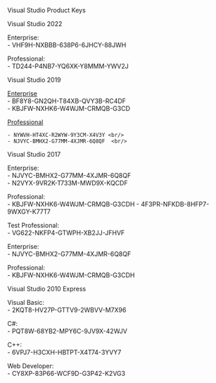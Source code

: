 Visual Studio Product Keys

Visual Studio 2022

Enterprise:  <br/>
	- VHF9H-NXBBB-638P6-6JHCY-88JWH <br/>

Professional:  <br/>
	- TD244-P4NB7-YQ6XK-Y8MMM-YWV2J <br/>


Visual Studio 2019

[Enterprise](https://visualstudio.microsoft.com/fr/thank-you-downloading-visual-studio/?sku=Enterprise&rel=16) <br/>
	- BF8Y8-GN2QH-T84XB-QVY3B-RC4DF <br/>
	- KBJFW-NXHK6-W4WJM-CRMQB-G3CD  <br/>


[Professional](https://visualstudio.microsoft.com/fr/thank-you-downloading-visual-studio/?sku=Professional&rel=16) <br/>

	- NYWVH-HT4XC-R2WYW-9Y3CM-X4V3Y <br/>
	- NJVYC-BMHX2-G77MM-4XJMR-6Q8QF  <br/>



Visual Studio 2017

Enterprise:  <br/>
	- NJVYC-BMHX2-G77MM-4XJMR-6Q8QF <br/>
	- N2VYX-9VR2K-T733M-MWD9X-KQCDF <br/>


Professional: <br/>
	- KBJFW-NXHK6-W4WJM-CRMQB-G3CDH
	- 4F3PR-NFKDB-8HFP7-9WXGY-K77T7


Test Professional:  <br/>
	- VG622-NKFP4-GTWPH-XB2JJ-JFHVF <br/>


Enterprise:  <br/>
	- NJVYC-BMHX2-G77MM-4XJMR-6Q8QF <br/>


Professional:  <br/>
	- KBJFW-NXHK6-W4WJM-CRMQB-G3CDH <br/>



Visual Studio 2010 Express

Visual Basic:  <br/>
	- 2KQT8-HV27P-GTTV9-2WBVV-M7X96 <br/>


C#:  <br/>
	- PQT8W-68YB2-MPY6C-9JV9X-42WJV <br/>


C++:  <br/>
	- 6VPJ7-H3CXH-HBTPT-X4T74-3YVY7 <br/>


Web Developer:  <br/>
	- CY8XP-83P66-WCF9D-G3P42-K2VG3 <br/>